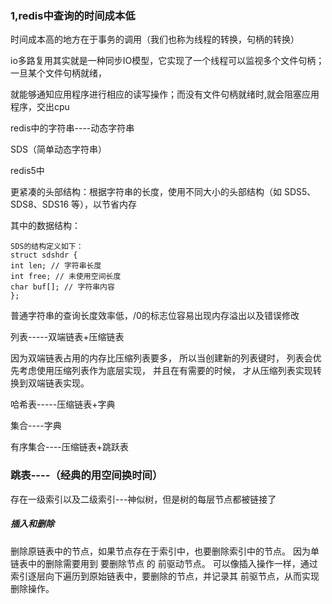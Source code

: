 ### 1,redis中查询的时间成本低

时间成本高的地方在于事务的调用（我们也称为线程的转换，句柄的转换）

io多路复用其实就是一种同步IO模型，它实现了一个线程可以监视多个文件句柄；一旦某个文件句柄就绪，

就能够通知应用程序进行相应的读写操作；而没有文件句柄就绪时,就会阻塞应用程序，交出cpu

redis中的字符串----动态字符串

SDS（简单动态字符串）

redis5中

更紧凑的头部结构：根据字符串的长度，使用不同大小的头部结构（如 SDS5、SDS8、SDS16 等），以节省内存

其中的数据结构：
```
SDS的结构定义如下：
struct sdshdr {
int len; // 字符串长度
int free; // 未使用空间长度
char buf[]; // 字符串内容
};
```
普通字符串的查询长度效率低，/0的标志位容易出现内存溢出以及错误修改

列表-----双端链表+压缩链表

因为双端链表占用的内存比压缩列表要多， 所以当创建新的列表键时， 列表会优先考虑使用压缩列表作为底层实现， 并且在有需要的时候， 才从压缩列表实现转换到双端链表实现。

哈希表-----压缩链表+字典

集合----字典

有序集合----压缩链表+跳跃表

### 跳表----（经典的用空间换时间）

存在一级索引以及二级索引---神似树，但是树的每层节点都被链接了

##### 插入和删除

删除原链表中的节点，如果节点存在于索引中，也要删除索引中的节点。 因为单链表中的删除需要用到 要删除节点 的 前驱动节点。 可以像插入操作一样，通过索引逐层向下遍历到原始链表中，要删除的节点，并记录其 前驱节点，从而实现删除操作。
